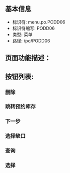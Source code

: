 
## 基本信息

- 标识符: menu.po.PODD06
- 标识符缩写: PODD06
- 类型: 菜单
- 路径: /po/PODD06

## 页面功能描述：





## 按钮列表:


### 删除



### 跳转预约库存



### 下一步



### 选择缺口



### 查询



### 选择


